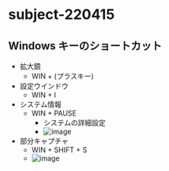 # subject-220415

## Windows キーのショートカット
- 拡大鏡
  - WIN + (プラスキー) 
- 設定ウインドウ
  - WIN + I
- システム情報
  - WIN + PAUSE
    - システムの詳細設定
    - ![image](https://user-images.githubusercontent.com/1501327/163501422-48554e1a-2afe-479f-9a0d-4100ba869366.png)
- 部分キャプチャ
  - WIN + SHIFT + S
  - ![image](https://user-images.githubusercontent.com/1501327/163501543-eebd97bd-01a6-4760-a63a-8f38ff692af7.png)



